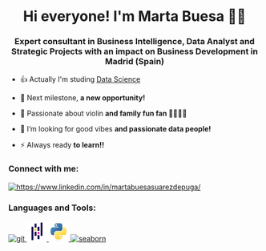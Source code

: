 <h1 align="center">Hi everyone! I'm Marta Buesa 👋😃</h1>
<h3 align="center">Expert consultant in Business Intelligence, Data Analyst and Strategic Projects with an impact on Business Development in Madrid (Spain)</h3>

- 👍 Actually I'm studing [Data Science](https://www.thebridge.tech/)

- 🎯 Next milestone, **a new opportunity!**

- 🎻 Passionate about violin **and family fun fan 👨‍👩‍👧‍👦**

- 🤝 I’m looking for good vibes **and passionate data people!**

- ⚡ Always ready **to learn!!**

<h3 align="left">Connect with me:</h3>
<p align="left">
<a href="https://linkedin.com/in/https://www.linkedin.com/in/martabuesasuarezdepuga/" target="blank"><img align="center" src="https://raw.githubusercontent.com/rahuldkjain/github-profile-readme-generator/master/src/images/icons/Social/linked-in-alt.svg" alt="https://www.linkedin.com/in/martabuesasuarezdepuga/" height="30" width="40" /></a>
</p>

<h3 align="left">Languages and Tools:</h3>
<p align="left"> <a href="https://git-scm.com/" target="_blank" rel="noreferrer"> <img src="https://www.vectorlogo.zone/logos/git-scm/git-scm-icon.svg" alt="git" width="40" height="40"/> </a> <a href="https://pandas.pydata.org/" target="_blank" rel="noreferrer"> <img src="https://raw.githubusercontent.com/devicons/devicon/2ae2a900d2f041da66e950e4d48052658d850630/icons/pandas/pandas-original.svg" alt="pandas" width="40" height="40"/> </a> <a href="https://www.python.org" target="_blank" rel="noreferrer"> <img src="https://raw.githubusercontent.com/devicons/devicon/master/icons/python/python-original.svg" alt="python" width="40" height="40"/> </a> <a href="https://seaborn.pydata.org/" target="_blank" rel="noreferrer"> <img src="https://seaborn.pydata.org/_images/logo-mark-lightbg.svg" alt="seaborn" width="40" height="40"/> </a> </p>

<!--
**TukiBuesa/TukiBuesa** is a ✨ _special_ ✨ repository because its `README.md` (this file) appears on your GitHub profile.

Here are some ideas to get you started:

- 🔭 I’m currently working on ...
- 🌱 I’m currently learning ...
- 👯 I’m looking to collaborate on ...
- 🤔 I’m looking for help with ...
- 💬 Ask me about ...
- 📫 How to reach me: ...
- 😄 Pronouns: ...
- ⚡ Fun fact: ...
-->
